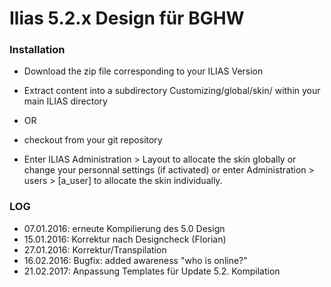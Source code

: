 # **Ilias 5.2.x Design für BGHW**

### **Installation**

* Download the zip file corresponding to your ILIAS Version
* Extract content into a subdirectory Customizing/global/skin/ within your main ILIAS directory
* OR
* checkout from your git repository

* Enter ILIAS Administration > Layout to allocate the skin globally or change your personnal settings (if activated) or enter Administration > users > [a_user] to allocate the skin individually.

### **LOG**
* 07.01.2016: erneute Kompilierung des 5.0 Design
* 15.01.2016: Korrektur nach Designcheck (Florian)
* 27.01.2016: Korrektur/Transpilation
* 16.02.2016: Bugfix: added awareness "who is online?"
* 21.02.2017: Anpassung Templates für Update 5.2. Kompilation